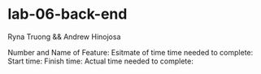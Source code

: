 # lab-06-back-end

Ryna Truong && Andrew Hinojosa

Number and Name of Feature:
Esitmate of time time needed to complete:
Start time:
Finish time: 
Actual time needed to complete: